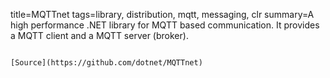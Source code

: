 title=MQTTnet
tags=library, distribution, mqtt, messaging, clr
summary=A high performance .NET library for MQTT based communication. It provides a MQTT client and a MQTT server (broker).
~~~~~~

[Source](https://github.com/dotnet/MQTTnet)


